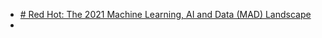 - [# Red Hot: The 2021 Machine Learning, AI and Data (MAD) Landscape](https://mattturck.com/data2021/)
- 